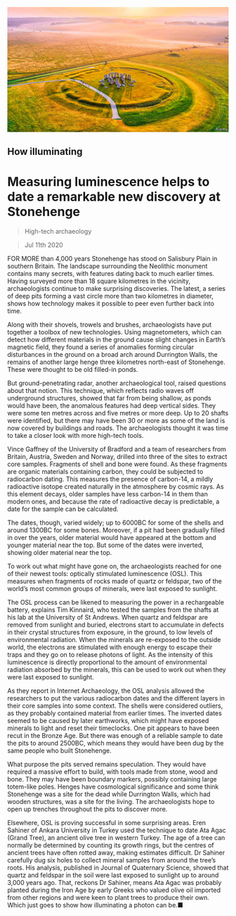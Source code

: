 ![](./images/20200711_STP001.jpg)

## How illuminating

# Measuring luminescence helps to date a remarkable new discovery at Stonehenge

> High-tech archaeology

> Jul 11th 2020

FOR MORE than 4,000 years Stonehenge has stood on Salisbury Plain in southern Britain. The landscape surrounding the Neolithic monument contains many secrets, with features dating back to much earlier times. Having surveyed more than 18 square kilometres in the vicinity, archaeologists continue to make surprising discoveries. The latest, a series of deep pits forming a vast circle more than two kilometres in diameter, shows how technology makes it possible to peer even further back into time.

Along with their shovels, trowels and brushes, archaeologists have put together a toolbox of new technologies. Using magnetometers, which can detect how different materials in the ground cause slight changes in Earth’s magnetic field, they found a series of anomalies forming circular disturbances in the ground on a broad arch around Durrington Walls, the remains of another large henge three kilometres north-east of Stonehenge. These were thought to be old filled-in ponds.

But ground-penetrating radar, another archaeological tool, raised questions about that notion. This technique, which reflects radio waves off underground structures, showed that far from being shallow, as ponds would have been, the anomalous features had deep vertical sides. They were some ten metres across and five metres or more deep. Up to 20 shafts were identified, but there may have been 30 or more as some of the land is now covered by buildings and roads. The archaeologists thought it was time to take a closer look with more high-tech tools.

Vince Gaffney of the University of Bradford and a team of researchers from Britain, Austria, Sweden and Norway, drilled into three of the sites to extract core samples. Fragments of shell and bone were found. As these fragments are organic materials containing carbon, they could be subjected to radiocarbon dating. This measures the presence of carbon-14, a mildly radioactive isotope created naturally in the atmosphere by cosmic rays. As this element decays, older samples have less carbon-14 in them than modern ones, and because the rate of radioactive decay is predictable, a date for the sample can be calculated.



The dates, though, varied widely; up to 6000BC for some of the shells and around 1300BC for some bones. Moreover, if a pit had been gradually filled in over the years, older material would have appeared at the bottom and younger material near the top. But some of the dates were inverted, showing older material near the top.

To work out what might have gone on, the archaeologists reached for one of their newest tools: optically stimulated luminescence (OSL). This measures when fragments of rocks made of quartz or feldspar, two of the world’s most common groups of minerals, were last exposed to sunlight.

The OSL process can be likened to measuring the power in a rechargeable battery, explains Tim Kinnaird, who tested the samples from the shafts at his lab at the University of St Andrews. When quartz and feldspar are removed from sunlight and buried, electrons start to accumulate in defects in their crystal structures from exposure, in the ground, to low levels of environmental radiation. When the minerals are re-exposed to the outside world, the electrons are stimulated with enough energy to escape their traps and they go on to release photons of light. As the intensity of this luminescence is directly proportional to the amount of environmental radiation absorbed by the minerals, this can be used to work out when they were last exposed to sunlight.

As they report in Internet Archaeology, the OSL analysis allowed the researchers to put the various radiocarbon dates and the different layers in their core samples into some context. The shells were considered outliers, as they probably contained material from earlier times. The inverted dates seemed to be caused by later earthworks, which might have exposed minerals to light and reset their timeclocks. One pit appears to have been recut in the Bronze Age. But there was enough of a reliable sample to date the pits to around 2500BC, which means they would have been dug by the same people who built Stonehenge.

What purpose the pits served remains speculation. They would have required a massive effort to build, with tools made from stone, wood and bone. They may have been boundary markers, possibly containing large totem-like poles. Henges have cosmological significance and some think Stonehenge was a site for the dead while Durrington Walls, which had wooden structures, was a site for the living. The archaeologists hope to open up trenches throughout the pits to discover more.

Elsewhere, OSL is proving successful in some surprising areas. Eren Sahiner of Ankara University in Turkey used the technique to date Ata Agac (Grand Tree), an ancient olive tree in western Turkey. The age of a tree can normally be determined by counting its growth rings, but the centres of ancient trees have often rotted away, making estimates difficult. Dr Sahiner carefully dug six holes to collect mineral samples from around the tree’s roots. His analysis, published in Journal of Quaternary Science, showed that quartz and feldspar in the soil were last exposed to sunlight up to around 3,000 years ago. That, reckons Dr Sahiner, means Ata Agac was probably planted during the Iron Age by early Greeks who valued olive oil imported from other regions and were keen to plant trees to produce their own. Which just goes to show how illuminating a photon can be.■